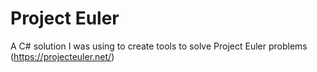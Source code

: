 # Project Euler

A C# solution I was using to create tools to solve Project Euler problems (https://projecteuler.net/)
